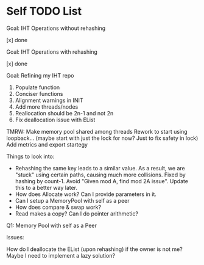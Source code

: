 # Self TODO List
Goal: IHT Operations without rehashing

[x] done

Goal: IHT Operations with rehashing

[x] done

Goal: Refining my IHT repo

1. Populate function
2. Conciser functions
3. Alignment warnings in INIT
4. Add more threads/nodes
5. Reallocation should be 2n-1 and not 2n
6. Fix deallocation issue with EList

TMRW:
Make memory pool shared among threads
Rework to start using loopback... (maybe start with just the lock for now? Just to fix safety in lock)
Add metrics and export startegy

Things to look into:

* Rehashing the same key leads to a similar value. As a result, we are "stuck" using certain paths, causing much more collisions. Fixed by hashing by count-1. Avoid "Given mod A, find mod 2A issue". Update this to a better way later.
* How does Allocate work? Can I provide parameters in it.
* Can I setup a MemoryPool with self as a peer
* How does compare & swap work?
* Read makes a copy? Can I do pointer arithmetic?

Q1: Memory Pool with self as a Peer

Issues:

How do I deallocate the EList (upon rehashing) if the owner is not me? Maybe I need to implement a lazy solution?
